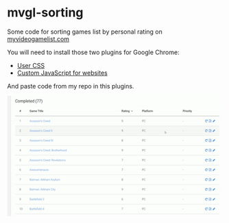 # mvgl-sorting

Some code for sorting games list by personal rating on [myvideogamelist.com](https://myvideogamelist.com/)

You will need to install those two plugins for Google Chrome:

- [User CSS](https://chrome.google.com/webstore/detail/user-css/okpjlejfhacmgjkmknjhadmkdbcldfcb)
- [Custom JavaScript for websites](https://chrome.google.com/webstore/detail/custom-javascript-for-web/poakhlngfciodnhlhhgnaaelnpjljija)

And paste code from my repo in this plugins.

![Presentation](presentation.gif?raw=true "Presentation")
